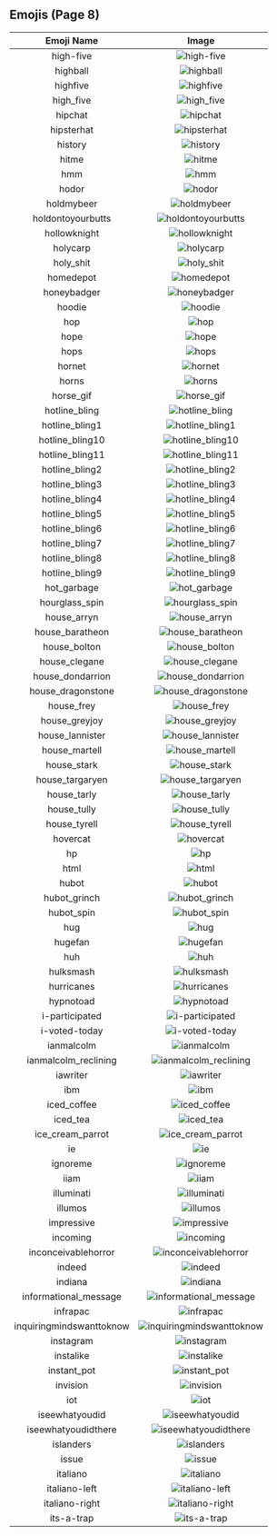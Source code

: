 
## Emojis (Page 8)
|Emoji Name|Image|
| :-: | :-: |
|high-five| ![high-five](/output/high-five.gif)|
|highball| ![highball](/output/highball.png)|
|highfive| ![highfive](/output/highfive.png)|
|high_five| ![high_five](/output/high_five.jpg)|
|hipchat| ![hipchat](/output/hipchat.png)|
|hipsterhat| ![hipsterhat](/output/hipsterhat.jpg)|
|history| ![history](/output/history.png)|
|hitme| ![hitme](/output/hitme.jpg)|
|hmm| ![hmm](/output/hmm)|
|hodor| ![hodor](/output/hodor.png)|
|holdmybeer| ![holdmybeer](/output/holdmybeer.jpg)|
|holdontoyourbutts| ![holdontoyourbutts](/output/holdontoyourbutts)|
|hollowknight| ![hollowknight](/output/hollowknight.png)|
|holycarp| ![holycarp](/output/holycarp.png)|
|holy_shit| ![holy_shit](/output/holy_shit.jpg)|
|homedepot| ![homedepot](/output/homedepot.jpg)|
|honeybadger| ![honeybadger](/output/honeybadger.png)|
|hoodie| ![hoodie](/output/hoodie.png)|
|hop| ![hop](/output/hop.gif)|
|hope| ![hope](/output/hope.jpg)|
|hops| ![hops](/output/hops.png)|
|hornet| ![hornet](/output/hornet.png)|
|horns| ![horns](/output/horns.png)|
|horse_gif| ![horse_gif](/output/horse_gif.gif)|
|hotline_bling| ![hotline_bling](/output/hotline_bling.gif)|
|hotline_bling1| ![hotline_bling1](/output/hotline_bling1.jpg)|
|hotline_bling10| ![hotline_bling10](/output/hotline_bling10.jpg)|
|hotline_bling11| ![hotline_bling11](/output/hotline_bling11.jpg)|
|hotline_bling2| ![hotline_bling2](/output/hotline_bling2.jpg)|
|hotline_bling3| ![hotline_bling3](/output/hotline_bling3.jpg)|
|hotline_bling4| ![hotline_bling4](/output/hotline_bling4.jpg)|
|hotline_bling5| ![hotline_bling5](/output/hotline_bling5.jpg)|
|hotline_bling6| ![hotline_bling6](/output/hotline_bling6.jpg)|
|hotline_bling7| ![hotline_bling7](/output/hotline_bling7.jpg)|
|hotline_bling8| ![hotline_bling8](/output/hotline_bling8.jpg)|
|hotline_bling9| ![hotline_bling9](/output/hotline_bling9.jpg)|
|hot_garbage| ![hot_garbage](/output/hot_garbage.png)|
|hourglass_spin| ![hourglass_spin](/output/hourglass_spin.gif)|
|house_arryn| ![house_arryn](/output/house_arryn.png)|
|house_baratheon| ![house_baratheon](/output/house_baratheon.png)|
|house_bolton| ![house_bolton](/output/house_bolton.png)|
|house_clegane| ![house_clegane](/output/house_clegane.png)|
|house_dondarrion| ![house_dondarrion](/output/house_dondarrion.png)|
|house_dragonstone| ![house_dragonstone](/output/house_dragonstone.jpg)|
|house_frey| ![house_frey](/output/house_frey.png)|
|house_greyjoy| ![house_greyjoy](/output/house_greyjoy.png)|
|house_lannister| ![house_lannister](/output/house_lannister.png)|
|house_martell| ![house_martell](/output/house_martell.png)|
|house_stark| ![house_stark](/output/house_stark.png)|
|house_targaryen| ![house_targaryen](/output/house_targaryen.png)|
|house_tarly| ![house_tarly](/output/house_tarly.jpg)|
|house_tully| ![house_tully](/output/house_tully.png)|
|house_tyrell| ![house_tyrell](/output/house_tyrell.png)|
|hovercat| ![hovercat](/output/hovercat.gif)|
|hp| ![hp](/output/hp.jpg)|
|html| ![html](/output/html.png)|
|hubot| ![hubot](/output/hubot.jpg)|
|hubot_grinch| ![hubot_grinch](/output/hubot_grinch.png)|
|hubot_spin| ![hubot_spin](/output/hubot_spin.gif)|
|hug| ![hug](/output/hug.jpg)|
|hugefan| ![hugefan](/output/hugefan.png)|
|huh| ![huh](/output/huh.png)|
|hulksmash| ![hulksmash](/output/hulksmash.png)|
|hurricanes| ![hurricanes](/output/hurricanes.png)|
|hypnotoad| ![hypnotoad](/output/hypnotoad.gif)|
|i-participated| ![i-participated](/output/i-participated)|
|i-voted-today| ![i-voted-today](/output/i-voted-today.png)|
|ianmalcolm| ![ianmalcolm](/output/ianmalcolm.png)|
|ianmalcolm_reclining| ![ianmalcolm_reclining](/output/ianmalcolm_reclining.png)|
|iawriter| ![iawriter](/output/iawriter.png)|
|ibm| ![ibm](/output/ibm.jpg)|
|iced_coffee| ![iced_coffee](/output/iced_coffee.png)|
|iced_tea| ![iced_tea](/output/iced_tea.png)|
|ice_cream_parrot| ![ice_cream_parrot](/output/ice_cream_parrot.gif)|
|ie| ![ie](/output/ie.png)|
|ignoreme| ![ignoreme](/output/ignoreme.jpg)|
|iiam| ![iiam](/output/iiam.gif)|
|illuminati| ![illuminati](/output/illuminati.png)|
|illumos| ![illumos](/output/illumos.png)|
|impressive| ![impressive](/output/impressive.jpg)|
|incoming| ![incoming](/output/incoming.png)|
|inconceivablehorror| ![inconceivablehorror](/output/inconceivablehorror.png)|
|indeed| ![indeed](/output/indeed.png)|
|indiana| ![indiana](/output/indiana.gif)|
|informational_message| ![informational_message](/output/informational_message.png)|
|infrapac| ![infrapac](/output/infrapac.png)|
|inquiringmindswanttoknow| ![inquiringmindswanttoknow](/output/inquiringmindswanttoknow.png)|
|instagram| ![instagram](/output/instagram.png)|
|instalike| ![instalike](/output/instalike.jpg)|
|instant_pot| ![instant_pot](/output/instant_pot.png)|
|invision| ![invision](/output/invision.png)|
|iot| ![iot](/output/iot.png)|
|iseewhatyoudid| ![iseewhatyoudid](/output/iseewhatyoudid.jpg)|
|iseewhatyoudidthere| ![iseewhatyoudidthere](/output/iseewhatyoudidthere.png)|
|islanders| ![islanders](/output/islanders.png)|
|issue| ![issue](/output/issue.png)|
|italiano| ![italiano](/output/italiano.png)|
|italiano-left| ![italiano-left](/output/italiano-left.png)|
|italiano-right| ![italiano-right](/output/italiano-right.png)|
|its-a-trap| ![its-a-trap](/output/its-a-trap)|